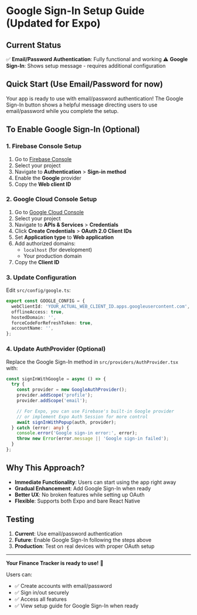 # Google Sign-In Setup Guide (Updated for Expo)

## Current Status
✅ **Email/Password Authentication**: Fully functional and working
⚠️ **Google Sign-In**: Shows setup message - requires additional configuration

## Quick Start (Use Email/Password for now)

Your app is ready to use with email/password authentication! The Google Sign-In button shows a helpful message directing users to use email/password while you complete the setup.

## To Enable Google Sign-In (Optional)

### 1. Firebase Console Setup
1. Go to [Firebase Console](https://console.firebase.google.com/)
2. Select your project
3. Navigate to **Authentication** > **Sign-in method**
4. Enable the **Google** provider
5. Copy the **Web client ID**

### 2. Google Cloud Console Setup
1. Go to [Google Cloud Console](https://console.cloud.google.com/)
2. Select your project
3. Navigate to **APIs & Services** > **Credentials**
4. Click **Create Credentials** > **OAuth 2.0 Client IDs**
5. Set **Application type** to **Web application**
6. Add authorized domains:
   - `localhost` (for development)
   - Your production domain
7. Copy the **Client ID**

### 3. Update Configuration
Edit `src/config/google.ts`:

```typescript
export const GOOGLE_CONFIG = {
  webClientId: 'YOUR_ACTUAL_WEB_CLIENT_ID.apps.googleusercontent.com',
  offlineAccess: true,
  hostedDomain: '',
  forceCodeForRefreshToken: true,
  accountName: '',
};
```

### 4. Update AuthProvider (Optional)
Replace the Google Sign-In method in `src/providers/AuthProvider.tsx` with:

```typescript
const signInWithGoogle = async () => {
  try {
    const provider = new GoogleAuthProvider();
    provider.addScope('profile');
    provider.addScope('email');

    // For Expo, you can use Firebase's built-in Google provider
    // or implement Expo Auth Session for more control
    await signInWithPopup(auth, provider);
  } catch (error: any) {
    console.error('Google sign-in error:', error);
    throw new Error(error.message || 'Google sign-in failed');
  }
};
```

## Why This Approach?

- **Immediate Functionality**: Users can start using the app right away
- **Gradual Enhancement**: Add Google Sign-In when ready
- **Better UX**: No broken features while setting up OAuth
- **Flexible**: Supports both Expo and bare React Native

## Testing

1. **Current**: Use email/password authentication
2. **Future**: Enable Google Sign-In following the steps above
3. **Production**: Test on real devices with proper OAuth setup

---

**Your Finance Tracker is ready to use!** 🚀

Users can:
- ✅ Create accounts with email/password
- ✅ Sign in/out securely
- ✅ Access all features
- ✅ View setup guide for Google Sign-In when ready
